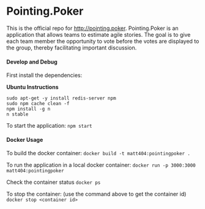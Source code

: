 # Pointing.Poker

This is the official repo for http://pointing.poker.  Pointing.Poker is an
application that allows teams to estimate agile stories.  The goal is to give
each team member the opportunity to vote before the votes are displayed to the
group, thereby facilitating important discussion.

#### Develop and Debug

First install the dependencies:

**Ubuntu Instructions**
```
sudo apt-get -y install redis-server npm
sudo npm cache clean -f
npm install -g n
n stable
```

To start the application:
`npm start`


#### Docker Usage

To build the docker container:
`docker build -t matt404:pointingpoker .`

To run the application in a local docker container:
`docker run -p 3000:3000 matt404:pointingpoker`

Check the container status
`docker ps`

To stop the container: (use the command above to get the container id)
`docker stop <container id>`
